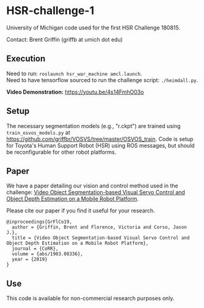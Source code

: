 # HSR-challenge-1
University of Michigan code used for the first HSR Challenge 180815.

Contact: Brent Griffin (griffb at umich dot edu)

## Execution
Need to run: ``roslaunch hsr_war_machine amcl.launch``.<br />
Need to have tensorflow sourced to run the challenge script: ``./heimdall.py``.

__Video Demonstration:__ https://youtu.be/4s14FmhO03o

## Setup
The necessary segmentation models (e.g., "r.ckpt") are trained using ``train_osvos_models.py`` at https://github.com/griffbr/VOSVS/tree/master/OSVOS_train. Code is setup for Toyota's Human Support Robot (HSR) using ROS messages, but should be reconfigurable for other robot platforms.

## Paper
We have a paper detailing our vision and control method used in the challenge: [Video Object Segmentation-based Visual Servo Control and Object Depth Estimation on a Mobile Robot Platform](https://arxiv.org/abs/1903.08336 "arXiv Paper").

Please cite our paper if you find it useful for your research.
```
@inproceedings{GrFlCo19,
  author = {Griffin, Brent and Florence, Victoria and Corso, Jason J.},
  title = {Video Object Segmentation-based Visual Servo Control and Object Depth Estimation on a Mobile Robot Platform},
  journal = {CoRR},
  volume = {abs/1903.08336},
  year = {2019}
}
```

## Use
This code is available for non-commercial research purposes only.